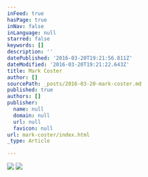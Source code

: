 ```yaml
---
inFeed: true
hasPage: true
inNav: false
inLanguage: null
starred: false
keywords: []
description: ''
datePublished: '2016-03-20T19:21:56.811Z'
dateModified: '2016-03-20T19:21:22.643Z'
title: Mark Coster
author: []
sourcePath: _posts/2016-03-20-mark-coster.md
published: true
authors: []
publisher:
  name: null
  domain: null
  url: null
  favicon: null
url: mark-coster/index.html
_type: Article

---
```

![](https://the-grid-user-content.s3-us-west-2.amazonaws.com/0b280a6a-b073-468a-9ba7-d25c9b1833a7.jpg)
![](https://the-grid-user-content.s3-us-west-2.amazonaws.com/1cf9f6ab-d1cf-42f1-9b75-b1362ebace9b.jpg)